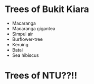 # Trees of Bukit Kiara
- Macaranga
- Macaranga gigantea
- Simpul air
- Burflower-tree
- Keruing
- Batai
- Sea hibiscus

# Trees of NTU??!!

